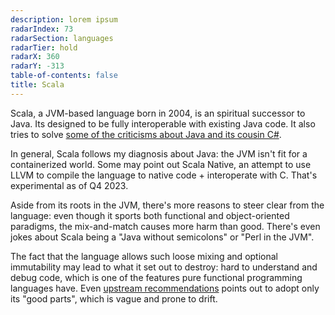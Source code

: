 ```yaml
---
description: lorem ipsum
radarIndex: 73
radarSection: languages
radarTier: hold
radarX: 360
radarY: -313
table-of-contents: false
title: Scala
---
```


Scala, a JVM-based language born in 2004, is an spiritual successor to Java.
Its designed to be fully interoperable with existing Java code. It also tries to
solve [some of the criticisms about Java and its cousin C#][scala-overview].

In general, Scala follows my diagnosis about Java: the JVM isn't fit for a
containerized world. Some may point out Scala Native, an attempt to use LLVM to
compile the language to native code + interoperate with C. That's experimental
as of Q4 2023.

Aside from its roots in the JVM, there's more reasons to steer clear from the
language: even though it sports both functional and object-oriented paradigms,
the mix-and-match causes more harm than good. There's even jokes about Scala
being a "Java without semicolons" or "Perl in the JVM".

The fact that the language allows such loose mixing and optional immutability
may lead to what it set out to destroy: hard to understand and debug code,
which is one of the features pure functional programming languages have.
Even [upstream recommendations][thoughtworks-scala] points out to adopt only its
"good parts", which is vague and prone to drift.

[scala-overview]: https://www.scala-lang.org/docu/files/ScalaOverview.pdf
[thoughtworks-scala]: https://www.thoughtworks.com/radar/languages-and-frameworks/scala-the-good-parts
